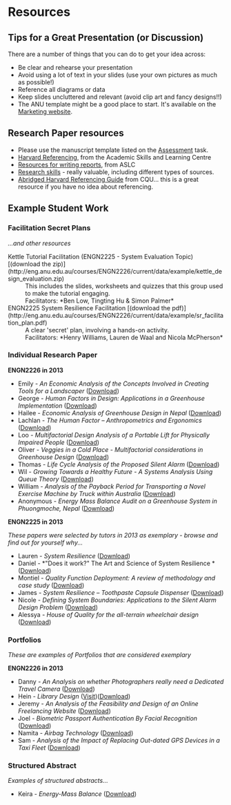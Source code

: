 # Resources <a id="Resources"></a>
## Tips for a Great Presentation (or Discussion) ##
There are a number of things that you can do to get your idea across:

  * Be clear and rehearse your presentation
  * Avoid using a lot of text in your slides (use your own pictures as much as possible!)
  * Reference all diagrams or data
  * Keep slides uncluttered and relevant (avoid clip art and fancy designs!!)
  * The ANU template might be a good place to start. It's available on the [Marketing website](http://www.anu.edu.au/mo/content/site2/powerpoint).
  
## Research Paper resources

*  Please use the manuscript template listed on the [Assessment](assessment) task.
*  [Harvard Referencing](https://academicskills.anu.edu.au/resources/handouts/footnotes-endnotes-and-harvard-citations), from the Academic Skills and Learning Centre
*  [Resources for writing reports](https://academicskills.anu.edu.au/oweek), from ASLC
*  [Research skills](https://academicskills.anu.edu.au/resources/listing/95) - really valuable, including different types of sources.
*  [Abridged Harvard Referencing Guide](http://www.cqu.edu.au/__data/assets/pdf_file/0010/14032/Abridged-Harvard-Referencing-guide-2013.pdf) from CQU... this is a great resource if you have no idea about referencing.

## Example Student Work

### Facilitation Secret Plans
*...and other resources*

<dl>
<dt>Kettle Tutorial Facilitation (ENGN2225 - System Evaluation Topic) [(download the zip)](http://eng.anu.edu.au/courses/ENGN2226/current/data/example/kettle_design_evaluation.zip)</dt>
<dd>This includes the slides, worksheets and quizzes that this group used to make the tutorial engaging.</dd>
<dd>Facilitators: *Ben Low, Tingting Hu & Simon Palmer*</dd>
<dt>ENGN2225 System Resilience Facilitation [(download the pdf)](http://eng.anu.edu.au/courses/ENGN2226/current/data/example/sr_facilitation_plan.pdf)</dt>
<dd>A clear 'secret' plan, involving a hands-on activity.</dd>
<dd>Facilitators: *Henry Williams, Lauren de Waal and Nicola McPherson*</dd>
</dl>

### Individual Research Paper
**ENGN2226 in 2013**

*  Emily - *An Economic Analysis of the Concepts Involved in Creating Tools for a Landscaper* ([Download](http://eng.anu.edu.au/courses/ENGN2226/current/data/example/13_2226_irp_emily.pdf))
*  George - *Human Factors in Design: Applications in a Greenhouse Implementation* ([Download](http://eng.anu.edu.au/courses/ENGN2226/current/data/example/13_2226_irp_george.pdf))
*  Hailee - *Economic Analysis of Greenhouse Design in Nepal* ([Download](http://eng.anu.edu.au/courses/ENGN2226/current/data/example/13_2226_irp_hailee.pdf))
*  Lachlan - *The Human Factor – Anthropometrics and Ergonomics* ([Download](http://eng.anu.edu.au/courses/ENGN2226/current/data/example/13_2226_irp_lachlan.pdf))
*  Loo - *Multifactorial Design Analysis of a Portable Lift for Physically Impaired People* ([Download](http://eng.anu.edu.au/courses/ENGN2226/current/data/example/13_2226_irp_loo.pdf))
*  Oliver - *Veggies in a Cold Place - Multifactorial considerations in Greenhouse Design* ([Download](http://eng.anu.edu.au/courses/ENGN2226/current/data/example/13_2226_irp_oliver.pdf))
*  Thomas - *Life Cycle Analysis of the Proposed Silent Alarm* ([Download](http://eng.anu.edu.au/courses/ENGN2226/current/data/example/13_2226_irp_thomas.pdf))
*  Wil - *Growing Towards a Healthy Future - A Systems Analysis Using Queue Theory* ([Download](http://eng.anu.edu.au/courses/ENGN2226/current/data/example/13_2226_irp_wil.pdf))
*  William - *Analysis of the Payback Period for Transporting a Novel Exercise Machine by Truck within Australia* ([Download](http://eng.anu.edu.au/courses/ENGN2226/current/data/example/13_2226_irp_william.pdf))
*  Anonymous - *Energy Mass Balance Audit on a Greenhouse System in Phuongmoche, Nepal* ([Download](http://eng.anu.edu.au/courses/ENGN2226/current/data/example/13_2226_irp_anonymous.pdf))

**ENGN2225 in 2013**

*These papers were selected by tutors in 2013 as exemplary - browse and find out for yourself why...*

*  Lauren - *System Resilience* ([Download](http://eng.anu.edu.au/courses/ENGN2226/current/data/example/13_irp_lauren.pdf)) 
*  Daniel - *"Does it work?" The Art and Science of System Resilience * ([Download](http://eng.anu.edu.au/courses/ENGN2226/current/data/example/13_irp_daniel.pdf)) 
*  Montiel - *Quality Function Deployment: A review of methodology and case study* ([Download](http://eng.anu.edu.au/courses/ENGN2226/current/data/example/13_irp_montiel.pdf)) 
*  James - *System Resilience – Toothpaste Capsule Dispenser* ([Download](http://eng.anu.edu.au/courses/ENGN2226/current/data/example/13_irp_james.pdf)) 
*  Nicole - *Defining System Boundaries: Applications to the Silent Alarm Design Problem* ([Download](http://eng.anu.edu.au/courses/ENGN2226/current/data/example/13_irp_nicole.pdf)) 
*  Alessya - *House of Quality for the all-terrain wheelchair design* ([Download](http://eng.anu.edu.au/courses/ENGN2226/current/data/example/13_irp_alessya.pdf)) 

### Portfolios
*These are examples of Portfolios that are considered exemplary*

**ENGN2226 in 2013**

*  Danny - *An Analysis on whether Photographers really need a Dedicated Travel Camera* ([Download](http://eng.anu.edu.au/courses/ENGN2226/current/data/example/13_2226_lp_danny.pdf))
*  Hein - *Library Design* ([Visit](http://2226hein2013.weebly.com))([Download](http://eng.anu.edu.au/courses/ENGN2226/current/data/example/13_2226_lp_hein.zip))
*  Jeremy - *An Analysis of the Feasibility and Design of an Online Freelancing Website* ([Download](http://eng.anu.edu.au/courses/ENGN2226/current/data/example/13_2226_lp_jeremy.pdf))
*  Joel - *Biometric Passport Authentication By Facial Recognition* ([Download](http://eng.anu.edu.au/courses/ENGN2226/current/data/example/13_2226_lp_joel.pdf))
*  Namita - *Airbag Technology* ([Download](http://eng.anu.edu.au/courses/ENGN2226/current/data/example/13_2226_lp_namita.pdf))
*  Sam - *Analysis of the Impact of Replacing Out-dated GPS Devices in a Taxi Fleet* ([Download](http://eng.anu.edu.au/courses/ENGN2226/current/data/example/13_2226_lp_sam.pdf))




### Structured Abstract
*Examples of structured abstracts...*

*  Keira - *Energy-Mass Balance* ([Download](http://eng.anu.edu.au/courses/ENGN2226/current/data/example/13_2226_sa_keira.pdf))
